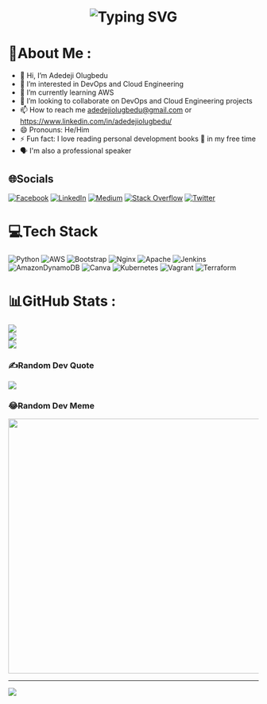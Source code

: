 <div align="center">
    <h1>
        <img src="https://readme-typing-svg.herokuapp.com?font=Jetbrains+mono&size=40&duration=3000&color=33FF33&center=true&vCenter=true&width=435&lines=Hey+There+👋..;..I'm+Deji..;..This+is..;..my+Github..;" alt="Typing SVG"/>
    </h1>
</div>

# 💫About Me :
- 👋 Hi, I’m Adedeji Olugbedu
- 👀 I’m interested in DevOps and Cloud Engineering
- 🌱 I’m currently learning AWS
- 💞️ I’m looking to collaborate on DevOps and Cloud Engineering projects
- 📫 How to reach me adedejiolugbedu@gmail.com or https://www.linkedin.com/in/adedejiolugbedu/
- 😄 Pronouns: He/Him
- ⚡ Fun fact: I love reading personal development books 📕 in my free time
- 🗣 I'm also a professional speaker

## 🌐Socials
[![Facebook](https://img.shields.io/badge/Facebook-%231877F2.svg?logo=Facebook&logoColor=white)](https://facebook.com/olugbedu.adedeji) [![LinkedIn](https://img.shields.io/badge/LinkedIn-%230077B5.svg?logo=linkedin&logoColor=white)](https://linkedin.com/in/adedejiolugbedu) [![Medium](https://img.shields.io/badge/Medium-12100E?logo=medium&logoColor=white)](https://medium.com/@adedejiolugbedu) [![Stack Overflow](https://img.shields.io/badge/-Stackoverflow-FE7A16?logo=stack-overflow&logoColor=white)](https://stackoverflow.com/users/25493580) [![Twitter](https://img.shields.io/badge/Twitter-%231DA1F2.svg?logo=Twitter&logoColor=white)](https://twitter.com/dejiolugbedu) 

# 💻Tech Stack
![Python](https://img.shields.io/badge/python-3670A0?style=for-the-badge&logo=python&logoColor=ffdd54) ![AWS](https://img.shields.io/badge/AWS-%23FF9900.svg?style=for-the-badge&logo=amazon-aws&logoColor=white) ![Bootstrap](https://img.shields.io/badge/bootstrap-%23563D7C.svg?style=for-the-badge&logo=bootstrap&logoColor=white) ![Nginx](https://img.shields.io/badge/nginx-%23009639.svg?style=for-the-badge&logo=nginx&logoColor=white) ![Apache](https://img.shields.io/badge/apache-%23D42029.svg?style=for-the-badge&logo=apache&logoColor=white) ![Jenkins](https://img.shields.io/badge/jenkins-%232C5263.svg?style=for-the-badge&logo=jenkins&logoColor=white) ![AmazonDynamoDB](https://img.shields.io/badge/Amazon%20DynamoDB-4053D6?style=for-the-badge&logo=Amazon%20DynamoDB&logoColor=white) ![Canva](https://img.shields.io/badge/Canva-%2300C4CC.svg?style=for-the-badge&logo=Canva&logoColor=white) ![Kubernetes](https://img.shields.io/badge/kubernetes-%23326ce5.svg?style=for-the-badge&logo=kubernetes&logoColor=white) ![Vagrant](https://img.shields.io/badge/vagrant-%231563FF.svg?style=for-the-badge&logo=vagrant&logoColor=white) ![Terraform](https://img.shields.io/badge/terraform-%235835CC.svg?style=for-the-badge&logo=terraform&logoColor=white)
# 📊GitHub Stats :
![](https://github-readme-stats.vercel.app/api?username=olugbedu&theme=blueberry&hide_border=false&include_all_commits=false&count_private=true)<br/>
![](https://github-readme-streak-stats.herokuapp.com/?user=olugbedu&theme=blueberry&hide_border=false)<br/>
![](https://github-readme-stats.vercel.app/api/top-langs/?username=olugbedu&theme=blueberry&hide_border=false&include_all_commits=false&count_private=true&layout=compact)

### ✍️Random Dev Quote
![](https://quotes-github-readme.vercel.app/api?type=horizontal&theme=radical)

### 😂Random Dev Meme
<img src="https://random-memer.herokuapp.com/" width="512px"/>

---
[![](https://visitcount.itsvg.in/api?id=olugbedu&icon=0&color=0)](https://visitcount.itsvg.in)
